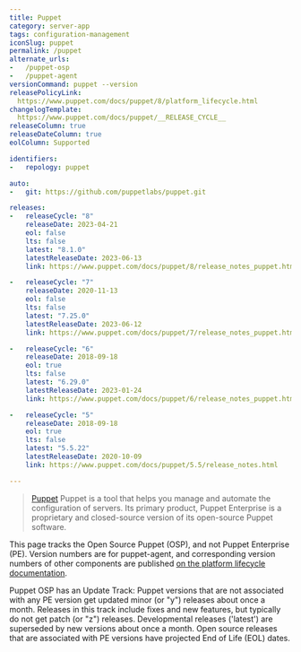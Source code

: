 ```yaml
---
title: Puppet
category: server-app
tags: configuration-management
iconSlug: puppet
permalink: /puppet
alternate_urls:
-   /puppet-osp
-   /puppet-agent
versionCommand: puppet --version
releasePolicyLink:
  https://www.puppet.com/docs/puppet/8/platform_lifecycle.html
changelogTemplate:
  https://www.puppet.com/docs/puppet/__RELEASE_CYCLE__
releaseColumn: true
releaseDateColumn: true
eolColumn: Supported

identifiers:
-   repology: puppet

auto:
-   git: https://github.com/puppetlabs/puppet.git

releases:
-   releaseCycle: "8"
    releaseDate: 2023-04-21
    eol: false
    lts: false
    latest: "8.1.0"
    latestReleaseDate: 2023-06-13
    link: https://www.puppet.com/docs/puppet/8/release_notes_puppet.html#release_notes_puppet_x-8-1-0

-   releaseCycle: "7"
    releaseDate: 2020-11-13
    eol: false
    lts: false
    latest: "7.25.0"
    latestReleaseDate: 2023-06-12
    link: https://www.puppet.com/docs/puppet/7/release_notes_puppet.html#release_notes_puppet_x-7-25-0

-   releaseCycle: "6"
    releaseDate: 2018-09-18
    eol: true
    lts: false
    latest: "6.29.0"
    latestReleaseDate: 2023-01-24
    link: https://www.puppet.com/docs/puppet/6/release_notes_puppet.html#release_notes_puppet

-   releaseCycle: "5"
    releaseDate: 2018-09-18
    eol: true
    lts: false
    latest: "5.5.22"
    latestReleaseDate: 2020-10-09
    link: https://www.puppet.com/docs/puppet/5.5/release_notes.html

---
```


> [Puppet](https://www.puppet.com/) Puppet is a tool that helps you manage and automate the configuration of servers. Its primary product, Puppet Enterprise is a proprietary and closed-source version of its open-source Puppet software.

This page tracks the Open Source Puppet (OSP), and not Puppet Enterprise (PE). Version numbers are for puppet-agent, and corresponding version numbers of other components are published [on the platform lifecycle documentation](https://www.puppet.com/docs/puppet/8/platform_lifecycle.html#component-version-numbers).

Puppet OSP has an Update Track: Puppet versions that are not associated with any PE version get updated minor (or "y") releases about once a month.
Releases in this track include fixes and new features, but typically do not get patch (or "z") releases. Developmental releases ('latest') are superseded by new versions about once a month.
Open source releases that are associated with PE versions have projected End of Life (EOL) dates.
